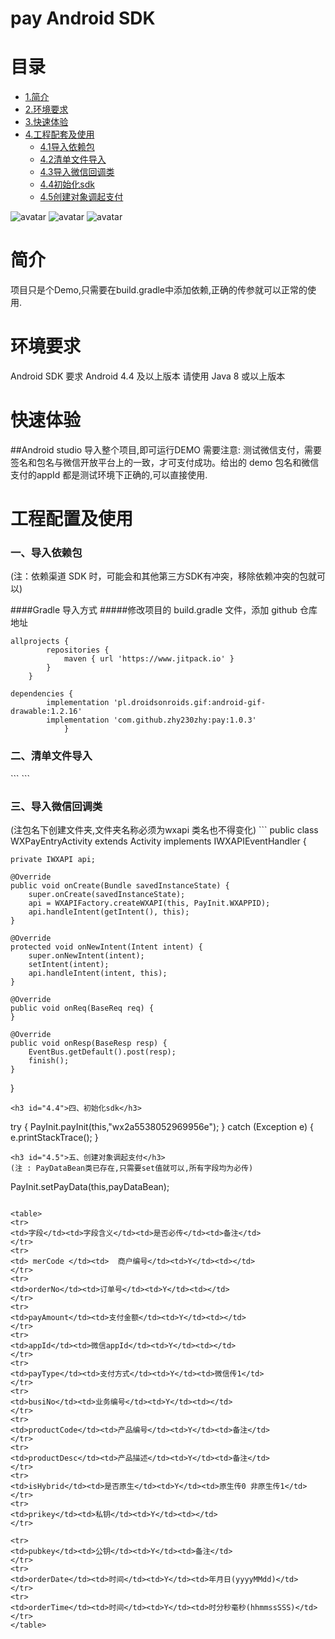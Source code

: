 # pay  Android SDK
# 目录

* [1.简介](#1)
* [2.环境要求](#2)
* [3.快速体验](#3)
* [4.工程配套及使用](#4)
   	* [4.1导入依赖包](#4.1)
	* [4.2清单文件导入](#4.2)
	* [4.3导入微信回调类](#4.3)
	* [4.4初始化sdk](#4.4)
	* [4.5创建对象调起支付](#4.5)

![avatar](/picture/WechatIMG78.jpeg)
![avatar](/picture/WechatIMG79.jpeg)
![avatar](/picture/WechatIMG80.jpeg)
<h1 id="1">简介</h1>
项目只是个Demo,只需要在build.gradle中添加依赖,正确的传参就可以正常的使用.

<h1 id="2">环境要求</h1>

Android SDK 要求 Android 4.4 及以上版本 请使用 Java 8 或以上版本

<h1 id="3">快速体验</h1>
##Android studio
导入整个项目,即可运行DEMO
需要注意: 测试微信支付，需要签名和包名与微信开放平台上的一致，才可支付成功。给出的 demo 包名和微信支付的appId
都是测试环境下正确的,可以直接使用.
<h1 id="4">工程配置及使用</h1>
<h3 id="4.1">一、导入依赖包</h3>
(注：依赖渠道 SDK 时，可能会和其他第三方SDK有冲突，移除依赖冲突的包就可以)

####Gradle 导入方式
#####修改项目的 build.gradle 文件，添加 github 仓库地址
```
allprojects {
		repositories {
			maven { url 'https://www.jitpack.io' }
		}
	}
```
```
dependencies {
        implementation 'pl.droidsonroids.gif:android-gif-drawable:1.2.16'
        implementation 'com.github.zhy230zhy:pay:1.0.3'
            }
```
<h3 id="4.2">二、清单文件导入</h3>
```
        <activity
        android:name=".wxapi.WXPayEntryActivity"
        android:exported="true"
        android:launchMode="singleTop" />
```
<h3 id="4.3">三、导入微信回调类</h3>
(注包名下创建文件夹,文件夹名称必须为wxapi 类名也不得变化)
```
public class WXPayEntryActivity extends Activity implements IWXAPIEventHandler {


    private IWXAPI api;

    @Override
    public void onCreate(Bundle savedInstanceState) {
        super.onCreate(savedInstanceState);
        api = WXAPIFactory.createWXAPI(this, PayInit.WXAPPID);
        api.handleIntent(getIntent(), this);
    }

    @Override
    protected void onNewIntent(Intent intent) {
        super.onNewIntent(intent);
        setIntent(intent);
        api.handleIntent(intent, this);
    }

    @Override
    public void onReq(BaseReq req) {
    }

    @Override
    public void onResp(BaseResp resp) {
        EventBus.getDefault().post(resp);
        finish();
    }
}
```
<h3 id="4.4">四、初始化sdk</h3>

```
try {
      PayInit.payInit(this,"wx2a5538052969956e");
    } catch (Exception e) {
      e.printStackTrace();
    }
```
<h3 id="4.5">五、创建对象调起支付</h3>
(注 : PayDataBean类已存在,只需要set值就可以,所有字段均为必传)
```
PayInit.setPayData(this,payDataBean);
```

<table>
<tr>
<td>字段</td><td>字段含义</td><td>是否必传</td><td>备注</td>
</tr>
<tr>
<td> merCode </td><td>	商户编号</td><td>Y</td><td></td>
</tr>
<tr>
<td>orderNo</td><td>订单号</td><td>Y</td><td></td>
</tr>
<tr>
<td>payAmount</td><td>支付金额</td><td>Y</td><td></td>
</tr>
<tr>
<td>appId</td><td>微信appId</td><td>Y</td><td></td>
</tr>
<tr>
<td>payType</td><td>支付方式</td><td>Y</td><td>微信传1</td>
</tr>
<tr>
<td>busiNo</td><td>业务编号</td><td>Y</td><td></td>
</tr>
<tr>
<td>productCode</td><td>产品编号</td><td>Y</td><td>备注</td>
</tr>
<tr>
<td>productDesc</td><td>产品描述</td><td>Y</td><td>备注</td>
</tr>
<tr>
<td>isHybrid</td><td>是否原生</td><td>Y</td><td>原生传0 非原生传1</td>
</tr>
<tr>
<td>prikey</td><td>私钥</td><td>Y</td><td></td>
</tr>

<tr>
<td>pubkey</td><td>公钥</td><td>Y</td><td>备注</td>
</tr>
<tr>
<td>orderDate</td><td>时间</td><td>Y</td><td>年月日(yyyyMMdd)</td>
</tr>
<tr>
<td>orderTime</td><td>时间</td><td>Y</td><td>时分秒毫秒(hhmmssSSS)</td>
</tr>
</table>




